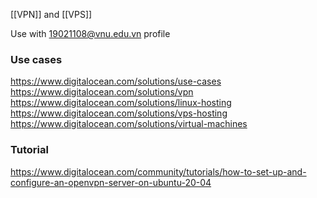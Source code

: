 [[VPN]] and [[VPS]]

Use with 19021108@vnu.edu.vn profile

### Use cases

https://www.digitalocean.com/solutions/use-cases
https://www.digitalocean.com/solutions/vpn
https://www.digitalocean.com/solutions/linux-hosting
https://www.digitalocean.com/solutions/vps-hosting
https://www.digitalocean.com/solutions/virtual-machines

### Tutorial

https://www.digitalocean.com/community/tutorials/how-to-set-up-and-configure-an-openvpn-server-on-ubuntu-20-04